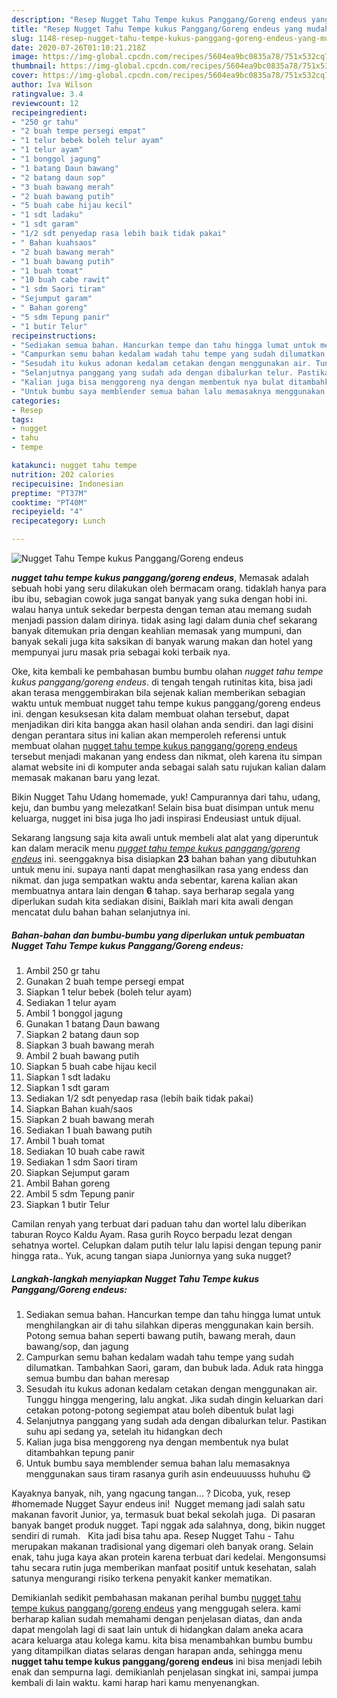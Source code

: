 ```yaml
---
description: "Resep Nugget Tahu Tempe kukus Panggang/Goreng endeus yang mudah"
title: "Resep Nugget Tahu Tempe kukus Panggang/Goreng endeus yang mudah"
slug: 1148-resep-nugget-tahu-tempe-kukus-panggang-goreng-endeus-yang-mudah
date: 2020-07-26T01:10:21.218Z
image: https://img-global.cpcdn.com/recipes/5604ea9bc0835a78/751x532cq70/nugget-tahu-tempe-kukus-pangganggoreng-endeus-foto-resep-utama.jpg
thumbnail: https://img-global.cpcdn.com/recipes/5604ea9bc0835a78/751x532cq70/nugget-tahu-tempe-kukus-pangganggoreng-endeus-foto-resep-utama.jpg
cover: https://img-global.cpcdn.com/recipes/5604ea9bc0835a78/751x532cq70/nugget-tahu-tempe-kukus-pangganggoreng-endeus-foto-resep-utama.jpg
author: Iva Wilson
ratingvalue: 3.4
reviewcount: 12
recipeingredient:
- "250 gr tahu"
- "2 buah tempe persegi empat"
- "1 telur bebek boleh telur ayam"
- "1 telur ayam"
- "1 bonggol jagung"
- "1 batang Daun bawang"
- "2 batang daun sop"
- "3 buah bawang merah"
- "2 buah bawang putih"
- "5 buah cabe hijau kecil"
- "1 sdt ladaku"
- "1 sdt garam"
- "1/2 sdt penyedap rasa lebih baik tidak pakai"
- " Bahan kuahsaos"
- "2 buah bawang merah"
- "1 buah bawang putih"
- "1 buah tomat"
- "10 buah cabe rawit"
- "1 sdm Saori tiram"
- "Sejumput garam"
- " Bahan goreng"
- "5 sdm Tepung panir"
- "1 butir Telur"
recipeinstructions:
- "Sediakan semua bahan. Hancurkan tempe dan tahu hingga lumat untuk menghilangkan air di tahu silahkan diperas menggunakan kain bersih. Potong semua bahan seperti bawang putih, bawang merah, daun bawang/sop, dan jagung"
- "Campurkan semu bahan kedalam wadah tahu tempe yang sudah dilumatkan. Tambahkan Saori, garam, dan bubuk lada. Aduk rata hingga semua bumbu dan bahan meresap"
- "Sesudah itu kukus adonan kedalam cetakan dengan menggunakan air. Tunggu hingga mengering, lalu angkat. Jika sudah dingin keluarkan dari cetakan potong-potong segiempat atau boleh dibentuk bulat lagi"
- "Selanjutnya panggang yang sudah ada dengan dibalurkan telur. Pastikan suhu api sedang ya, setelah itu hidangkan dech"
- "Kalian juga bisa menggoreng nya dengan membentuk nya bulat ditambahkan tepung panir"
- "Untuk bumbu saya memblender semua bahan lalu memasaknya menggunakan saus tiram rasanya gurih asin endeuuuusss huhuhu 😋"
categories:
- Resep
tags:
- nugget
- tahu
- tempe

katakunci: nugget tahu tempe 
nutrition: 202 calories
recipecuisine: Indonesian
preptime: "PT37M"
cooktime: "PT40M"
recipeyield: "4"
recipecategory: Lunch

---
```



![Nugget Tahu Tempe kukus Panggang/Goreng endeus](https://img-global.cpcdn.com/recipes/5604ea9bc0835a78/751x532cq70/nugget-tahu-tempe-kukus-pangganggoreng-endeus-foto-resep-utama.jpg)

<b><i>nugget tahu tempe kukus panggang/goreng endeus</i></b>, Memasak adalah sebuah hobi yang seru dilakukan oleh bermacam orang. tidaklah hanya para ibu ibu, sebagian cowok juga sangat banyak yang suka dengan hobi ini. walau hanya untuk sekedar berpesta dengan teman atau memang sudah menjadi passion dalam dirinya. tidak asing lagi dalam dunia chef sekarang banyak ditemukan pria dengan keahlian memasak yang mumpuni, dan banyak sekali juga kita saksikan di banyak warung makan dan hotel yang mempunyai juru masak pria sebagai koki terbaik nya.

Oke, kita kembali ke pembahasan bumbu bumbu olahan <i>nugget tahu tempe kukus panggang/goreng endeus</i>. di tengah tengah rutinitas kita, bisa jadi akan terasa menggembirakan bila sejenak kalian memberikan sebagian waktu untuk membuat nugget tahu tempe kukus panggang/goreng endeus ini. dengan kesuksesan kita dalam membuat olahan tersebut, dapat menjadikan diri kita bangga akan hasil olahan anda sendiri. dan lagi disini dengan perantara situs ini kalian akan memperoleh referensi untuk membuat olahan <u>nugget tahu tempe kukus panggang/goreng endeus</u> tersebut menjadi makanan yang endess dan nikmat, oleh karena itu simpan alamat website ini di komputer anda sebagai salah satu rujukan kalian dalam memasak makanan baru yang lezat.

Bikin Nugget Tahu Udang homemade, yuk! Campurannya dari tahu, udang, keju, dan bumbu yang melezatkan! Selain bisa buat disimpan untuk menu keluarga, nugget ini bisa juga lho jadi inspirasi Endeusiast untuk dijual.


Sekarang langsung saja kita awali untuk membeli alat alat yang diperuntuk kan dalam meracik menu <u><i>nugget tahu tempe kukus panggang/goreng endeus</i></u> ini. seenggaknya bisa disiapkan <b>23</b> bahan bahan yang dibutuhkan untuk menu ini. supaya nanti dapat menghasilkan rasa yang endess dan nikmat. dan juga sempatkan waktu anda sebentar, karena kalian akan membuatnya antara lain dengan <b>6</b> tahap. saya berharap segala yang diperlukan sudah kita sediakan disini, Baiklah mari kita awali dengan mencatat dulu bahan bahan selanjutnya ini.

<!--inarticleads1-->

##### Bahan-bahan dan bumbu-bumbu yang diperlukan untuk pembuatan Nugget Tahu Tempe kukus Panggang/Goreng endeus:

1. Ambil 250 gr tahu
1. Gunakan 2 buah tempe persegi empat
1. Siapkan 1 telur bebek (boleh telur ayam)
1. Sediakan 1 telur ayam
1. Ambil 1 bonggol jagung
1. Gunakan 1 batang Daun bawang
1. Siapkan 2 batang daun sop
1. Siapkan 3 buah bawang merah
1. Ambil 2 buah bawang putih
1. Siapkan 5 buah cabe hijau kecil
1. Siapkan 1 sdt ladaku
1. Siapkan 1 sdt garam
1. Sediakan 1/2 sdt penyedap rasa (lebih baik tidak pakai)
1. Siapkan  Bahan kuah/saos
1. Siapkan 2 buah bawang merah
1. Sediakan 1 buah bawang putih
1. Ambil 1 buah tomat
1. Sediakan 10 buah cabe rawit
1. Sediakan 1 sdm Saori tiram
1. Siapkan Sejumput garam
1. Ambil  Bahan goreng
1. Ambil 5 sdm Tepung panir
1. Siapkan 1 butir Telur


Camilan renyah yang terbuat dari paduan tahu dan wortel lalu diberikan taburan Royco Kaldu Ayam. Rasa gurih Royco berpadu lezat dengan sehatnya wortel. Celupkan dalam putih telur lalu lapisi dengan tepung panir hingga rata.. Yuk, acung tangan siapa Juniornya yang suka nugget? 

<!--inarticleads2-->

##### Langkah-langkah menyiapkan Nugget Tahu Tempe kukus Panggang/Goreng endeus:

1. Sediakan semua bahan. Hancurkan tempe dan tahu hingga lumat untuk menghilangkan air di tahu silahkan diperas menggunakan kain bersih. Potong semua bahan seperti bawang putih, bawang merah, daun bawang/sop, dan jagung
1. Campurkan semu bahan kedalam wadah tahu tempe yang sudah dilumatkan. Tambahkan Saori, garam, dan bubuk lada. Aduk rata hingga semua bumbu dan bahan meresap
1. Sesudah itu kukus adonan kedalam cetakan dengan menggunakan air. Tunggu hingga mengering, lalu angkat. Jika sudah dingin keluarkan dari cetakan potong-potong segiempat atau boleh dibentuk bulat lagi
1. Selanjutnya panggang yang sudah ada dengan dibalurkan telur. Pastikan suhu api sedang ya, setelah itu hidangkan dech
1. Kalian juga bisa menggoreng nya dengan membentuk nya bulat ditambahkan tepung panir
1. Untuk bumbu saya memblender semua bahan lalu memasaknya menggunakan saus tiram rasanya gurih asin endeuuuusss huhuhu 😋


Kayaknya banyak, nih, yang ngacung tangan… ?⁣ Dicoba, yuk, resep #homemade Nugget Sayur endeus ini!⁣ ⁣ Nugget memang jadi salah satu makanan favorit Junior, ya, termasuk buat bekal sekolah juga.⁣ ⁣ Di pasaran banyak banget produk nugget. Tapi nggak ada salahnya, dong, bikin nugget sendiri di rumah. ⁣ ⁣ Kita jadi bisa tahu apa. Resep Nugget Tahu - Tahu merupakan makanan tradisional yang digemari oleh banyak orang. Selain enak, tahu juga kaya akan protein karena terbuat dari kedelai. Mengonsumsi tahu secara rutin juga memberikan manfaat positif untuk kesehatan, salah satunya mengurangi risiko terkena penyakit kanker mematikan. 

Demikianlah sedikit pembahasan makanan perihal bumbu <u>nugget tahu tempe kukus panggang/goreng endeus</u> yang menggugah selera. kami berharap kalian sudah memahami dengan penjelasan diatas, dan anda dapat mengolah lagi di saat lain untuk di hidangkan dalam aneka acara acara keluarga atau kolega kamu. kita bisa menambahkan bumbu bumbu yang ditampilkan diatas selaras dengan harapan anda, sehingga menu <b>nugget tahu tempe kukus panggang/goreng endeus</b> ini bisa menjadi lebih enak dan sempurna lagi. demikianlah penjelasan singkat ini, sampai jumpa kembali di lain waktu. kami harap hari kamu menyenangkan.
